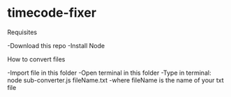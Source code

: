 # timecode-fixer

Requisites

-Download this repo
-Install Node


How to convert files

-Import file in this folder
-Open terminal in this folder
-Type in terminal: node sub-converter.js fileName.txt
-where fileName is the name of your txt file